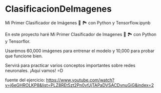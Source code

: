 # ClasificacionDeImagenes
Mi Primer Clasificador de Imágenes 📸 🏞️ con Python y Tensorflow.ipynb

En este proyecto haré Mi Primer Clasificador de Imagenes 📸 🏞️ con Python y Tensorflor.

Usarémos 60,000 imágenes para entrenar el modelo y 10,000 para probar que funcione bien.

Servirá para practicar varios conceptos importantes sobre redes neuronales. ¡Aquí vamos! =D

fuente del ejercicio: https://www.youtube.com/watch?v=j6eGHROLKP8&list=PLZ8REt5zt2Pn0vfJjTAPaDVSACDvnuGiG&index=2
